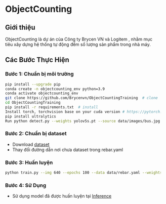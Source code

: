# ObjectCounting

## Giới thiệu

ObjectCounting là dự án của Công ty Brycen VN và Logitem , nhằm mục tiêu xây dựng hệ thống tự động đếm số lượng sản phẩm trong nhà máy.

## Các Bước Thực Hiện

### Bước 1: Chuẩn bị môi trường

```bash
pip install --upgrade pip
conda create -n objectcounting_env python=3.9
conda activate objectcounting_env
git clone https://github.com/Brycenvn/ObjectCountingTraining  # clone
cd ObjectCountingTraining
pip install -r requirements.txt  # install
Install torch, torchvision base on your cuda version # https://pytorch.org/
pip install ultralytics
Run python detect.py --weights yolov5s.pt --source data/images/bus.jpg # kiểm tra môi trường đã được cài đặt thành công
```

### Bước 2: Chuẩn bị dataset 

- Download [dataset](https://drive.google.com/drive/folders/1N9SwvQ0cRwZWhkkW7O3D2gD17EboFB5y?usp=drive_link)
- Thay đổi đường dẫn nơi chưa dataset trong rebar.yaml

### Bước 3: Huấn luyện 

```bash
python train.py --img 640 --epochs 100 --data data/rebar.yaml --weights yolov5s.pt
```

### Bước 4: Sử Dụng

- Sử dụng model đã được huấn luyện tại [Inference](https://github.com/Brycenvn/ObjectCountingInference)
